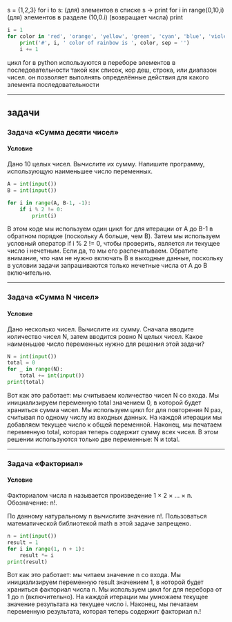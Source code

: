 s = {1,2,3}
for i to s:
(для) элементов в списке s -> print
for i in range(0,10,i)
(для) элементов в разделе (10,0.i)                (возвращает числа)
print
```python
i = 1
for color in 'red', 'orange', 'yellow', 'green', 'cyan', 'blue', 'violet':
    print('#', i, ' color of rainbow is ', color, sep = '')
    i += 1
```

цикл for в python используются в переборе элементов в последовательности такой как список, кор деш, строка, или диапазон чисел.
он позволяет выполнять определённые действия для какого элемента последовательности 



---
## задачи
 ### Задача «Сумма десяти чисел»
#### Условие

Дано 10 целых чисел. Вычислите их сумму. Напишите программу, использующую наименьшее число переменных.
```python
A = int(input())
B = int(input())

for i in range(A, B-1, -1):
    if i % 2 != 0:
        print(i)
```


В этом коде мы используем один цикл for для итерации от A до B-1 в обратном порядке (поскольку A больше, чем B). Затем мы используем условный оператор if i % 2 != 0, чтобы проверить, является ли текущее число i нечетным. Если да, то мы его распечатываем. Обратите внимание, что нам не нужно включать B в выходные данные, поскольку в условии задачи запрашиваются только нечетные числа от A до B включительно.

---



### Задача «Сумма N чисел»
#### Условие

Дано несколько чисел. Вычислите их сумму. Сначала вводите количество чисел N, затем вводится ровно N целых чисел. Какое наименьшее число переменных нужно для решения этой задачи?
```python
N = int(input())
total = 0
for _ in range(N):
    total += int(input())
print(total)
```
Вот как это работает: мы считываем количество чисел N со входа. Мы инициализируем переменную total значением 0, в которой будет храниться сумма чисел. Мы используем цикл for для повторения N раз, считывая по одному числу из входных данных. На каждой итерации мы добавляем текущее число к общей переменной. Наконец, мы печатаем переменную total, которая теперь содержит сумму всех чисел. В этом решении используются только две переменные: N и total.

---
### Задача «Факториал»
#### Условие

Факториалом числа n называется произведение 1 × 2 × ... × n. Обозначение: n!.

По данному натуральному n вычислите значение n!. Пользоваться математической библиотекой math в этой задаче запрещено.

```python
n = int(input())
result = 1
for i in range(1, n + 1):
    result *= i
print(result)
```
Вот как это работает: мы читаем значение n со входа. Мы инициализируем переменную result значением 1, в которой будет храниться факториал числа n. Мы используем цикл for для перебора от 1 до n (включительно). На каждой итерации мы умножаем текущее значение результата на текущее число i. Наконец, мы печатаем переменную результата, которая теперь содержит факториал n.!